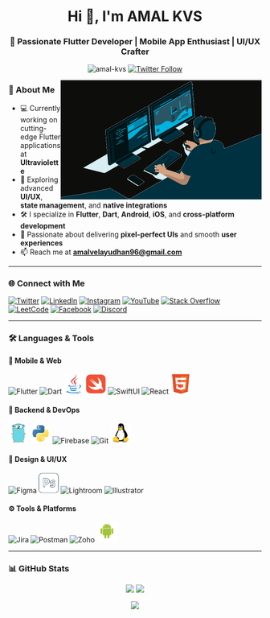 <h1 align="center">Hi 👋, I'm AMAL KVS</h1>
<h3 align="center">🚀 Passionate Flutter Developer | Mobile App Enthusiast | UI/UX Crafter</h3>

<p align="center">
  <img src="https://komarev.com/ghpvc/?username=amal-kvs&label=Profile%20views&color=0e75b6&style=flat" alt="amal-kvs" />
  <a href="https://twitter.com/amal_kvs" target="_blank">
    <img src="https://img.shields.io/twitter/follow/amal_kvs?logo=twitter&style=flat-square" alt="Twitter Follow" />
  </a>
</p>

<img align="right" alt="Coding" width="400" src="https://raw.githubusercontent.com/madhavagarwal3012/madhavagarwal3012/main/Black%20Background.gif" />

### 💼 About Me

- 💻 Currently working on cutting-edge Flutter applications at **Ultraviolette**
- 🌱 Exploring advanced **UI/UX**, **state management**, and **native integrations**
- 🛠️ I specialize in **Flutter**, **Dart**, **Android**, **iOS**, and **cross-platform development**
- 🎨 Passionate about delivering **pixel-perfect UIs** and smooth **user experiences**
- 📫 Reach me at **amalvelayudhan96@gmail.com**

---

### 🌐 Connect with Me

[![Twitter](https://img.shields.io/badge/Twitter-1DA1F2?style=for-the-badge&logo=twitter&logoColor=white)](https://twitter.com/amal_kvs)
[![LinkedIn](https://img.shields.io/badge/LinkedIn-0077B5?style=for-the-badge&logo=linkedin&logoColor=white)](https://linkedin.com/in/amal_kvs)
[![Instagram](https://img.shields.io/badge/Instagram-E4405F?style=for-the-badge&logo=instagram&logoColor=white)](https://instagram.com/amal_kvs)
[![YouTube](https://img.shields.io/badge/YouTube-FF0000?style=for-the-badge&logo=youtube&logoColor=white)](https://www.youtube.com/c/amal_kvs)
[![Stack Overflow](https://img.shields.io/badge/StackOverflow-FE7A16?style=for-the-badge&logo=stackoverflow&logoColor=white)](https://stackoverflow.com/users/amal_kvs)
[![LeetCode](https://img.shields.io/badge/LeetCode-FFA116?style=for-the-badge&logo=leetcode&logoColor=white)](https://leetcode.com/amal_kvs)
[![Facebook](https://img.shields.io/badge/Facebook-1877F2?style=for-the-badge&logo=facebook&logoColor=white)](https://fb.com/amal_kvs)
[![Discord](https://img.shields.io/badge/Discord-5865F2?style=for-the-badge&logo=discord&logoColor=white)](https://discord.gg/amal_kvs)

---

### 🛠️ Languages & Tools

#### 📱 Mobile & Web
<p>
  <img src="https://www.vectorlogo.zone/logos/flutterio/flutterio-icon.svg" width="40" title="Flutter"/>
  <img src="https://www.vectorlogo.zone/logos/dartlang/dartlang-icon.svg" width="40" title="Dart"/>
  <img src="https://raw.githubusercontent.com/devicons/devicon/master/icons/java/java-original.svg" width="40" title="Java"/>
  <img src="https://raw.githubusercontent.com/devicons/devicon/master/icons/swift/swift-original.svg" width="40" title="Swift"/>
  <img src="https://img.icons8.com/color/48/000000/swiftui.png" width="40" title="SwiftUI"/>
  <img src="https://www.vectorlogo.zone/logos/reactjs/reactjs-icon.svg" width="40" title="React"/>
  <img src="https://raw.githubusercontent.com/devicons/devicon/master/icons/html5/html5-original.svg" width="40" title="HTML5"/>
</p>

#### 🧠 Backend & DevOps
<p>
  <img src="https://raw.githubusercontent.com/devicons/devicon/master/icons/go/go-original.svg" width="40" title="GoLang"/>
  <img src="https://raw.githubusercontent.com/devicons/devicon/master/icons/python/python-original.svg" width="40" title="Python"/>
  <img src="https://www.vectorlogo.zone/logos/firebase/firebase-icon.svg" width="40" title="Firebase"/>
  <img src="https://www.vectorlogo.zone/logos/git-scm/git-scm-icon.svg" width="40" title="Git"/>
  <img src="https://raw.githubusercontent.com/devicons/devicon/master/icons/linux/linux-original.svg" width="40" title="Linux"/>
</p>

#### 🎨 Design & UI/UX
<p>
  <img src="https://www.vectorlogo.zone/logos/figma/figma-icon.svg" width="40" title="Figma"/>
  <img src="https://raw.githubusercontent.com/devicons/devicon/master/icons/photoshop/photoshop-line.svg" width="40" title="Photoshop"/>
  <img src="https://cdn.worldvectorlogo.com/logos/adobe-lightroom-cc.svg" width="40" title="Lightroom"/>
  <img src="https://cdn.worldvectorlogo.com/logos/adobe-illustrator-cc.svg" width="40" title="Illustrator"/>
</p>

#### ⚙️ Tools & Platforms
<p>
  <img src="https://cdn.worldvectorlogo.com/logos/jira-1.svg" width="40" title="Jira"/>
  <img src="https://img.icons8.com/external-tal-revivo-shadow-tal-revivo/48/000000/external-postman-is-the-only-complete-api-development-environment-logo-shadow-tal-revivo.png" width="40" title="Postman"/>
  <img src="https://cdn.worldvectorlogo.com/logos/zoho.svg" width="40" title="Zoho"/>
  <img src="https://raw.githubusercontent.com/devicons/devicon/master/icons/android/android-original-wordmark.svg" width="40" title="Android Studio"/>
</p>

---

### 📊 GitHub Stats

<p align="center">
  <img src="https://github-readme-stats.vercel.app/api?username=amal-kvs&show_icons=true&theme=radical" height="180" />
  <img src="https://github-readme-stats.vercel.app/api/top-langs/?username=amal-kvs&layout=compact&theme=radical" height="180" />
</p>
<p align="center">
  <img src="https://github-readme-streak-stats.herokuapp.com/?user=amal-kvs&theme=radical" />
</p>
